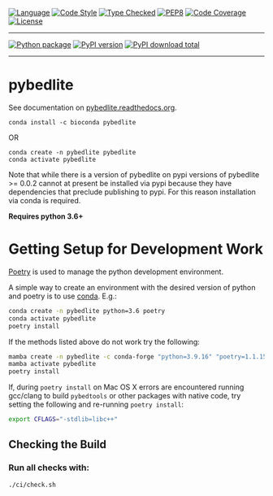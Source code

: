
[![Language][language-badge]][language-link]
[![Code Style][code-style-badge]][code-style-link]
[![Type Checked][type-checking-badge]][type-checking-link]
[![PEP8][pep-8-badge]][pep-8-link]
[![Code Coverage][code-coverage-badge]][code-coverage-link]
[![License][license-badge]][license-link]

---

[![Python package][python-package-badge]][python-package-link]
[![PyPI version][pypi-badge]][pypi-link]
[![PyPI download total][pypi-downloads-badge]][pypi-downloads-link]

---

[language-badge]:       http://img.shields.io/badge/language-python-brightgreen.svg
[language-link]:        http://www.python.org/
[code-style-badge]:     https://img.shields.io/badge/code%20style-black-000000.svg
[code-style-link]:      https://black.readthedocs.io/en/stable/ 
[type-checking-badge]:  http://www.mypy-lang.org/static/mypy_badge.svg
[type-checking-link]:   http://mypy-lang.org/
[pep-8-badge]:          https://img.shields.io/badge/code%20style-pep8-brightgreen.svg
[pep-8-link]:           https://www.python.org/dev/peps/pep-0008/
[code-coverage-badge]:  https://codecov.io/gh/fulcrumgenomics/pybedlite/branch/main/graph/badge.svg
[code-coverage-link]:   https://codecov.io/gh/fulcrumgenomics/pybedlite
[license-badge]:        http://img.shields.io/badge/license-MIT-blue.svg
[license-link]:         https://github.com/fulcrumgenomics/pybedlite/blob/main/LICENSE
[python-package-badge]: https://github.com/fulcrumgenomics/pybedlite/workflows/Python%20package/badge.svg
[python-package-link]:  https://github.com/fulcrumgenomics/pybedlite/actions?query=workflow%3A%22Python+package%22
[pypi-badge]:           https://badge.fury.io/py/pybedlite.svg
[pypi-link]:            https://pypi.python.org/pypi/pybedlite
[pypi-downloads-badge]: https://img.shields.io/pypi/dm/pybedlite
[pypi-downloads-link]:  https://pypi.python.org/pypi/pybedlite

# pybedlite

See documentation on [pybedlite.readthedocs.org][rtd-link].

```
conda install -c bioconda pybedlite
```
OR
```
conda create -n pybedlite pybedlite
conda activate pybedlite
```

Note that while there is a version of pybedlite on pypi versions of pybedlite >=
0.0.2 cannot at present be installed via pypi because they have dependencies
that preclude publishing to pypi. For this reason installation via conda is
required.

[rtd-link]:    http://pybedlite.readthedocs.org/en/stable

**Requires python 3.6+**

# Getting Setup for Development Work

[Poetry][poetry-link] is used to manage the python development environment. 

A simple way to create an environment with the desired version of python and poetry is to use [conda][conda-link].  E.g.:

```bash
conda create -n pybedlite python=3.6 poetry
conda activate pybedlite
poetry install
```

If the methods listed above do not work try the following:
```bash
mamba create -n pybedlite -c conda-forge "python=3.9.16" "poetry=1.1.15"
mamba activate pybedlite
poetry install
```

If, during `poetry install` on Mac OS X errors are encountered running gcc/clang to build `pybedtools` or other packages with native code, try setting the following and re-running `poetry install`:
```bash
export CFLAGS="-stdlib=libc++"
``` 

[poetry-link]: https://github.com/python-poetry/poetry
[conda-link]:  https://docs.conda.io/en/latest/miniconda.html

## Checking the Build
### Run all checks with:
```bash
./ci/check.sh
```
